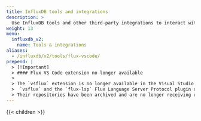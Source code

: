 ```yaml
---
title: InfluxDB tools and integrations
description: >
  Use InfluxDB tools and other third-party integrations to interact with, manage, and visualize data in InfluxDB.
weight: 13
menu:
  influxdb_v2:
    name: Tools & integrations
aliases:
  - /influxdb/v2/tools/flux-vscode/
prepend: |
  > [!Important]
  > #### Flux VS Code extension no longer available
  >
  > The `vsflux` extension is no longer available in the Visual Studio Marketplace.
  >  `vsflux` and the `flux-lsp` Flux Language Server Protocol plugin are no longer maintained.
  > Their repositories have been archived and are no longer receiving updates.
---
```


{{< children >}}
